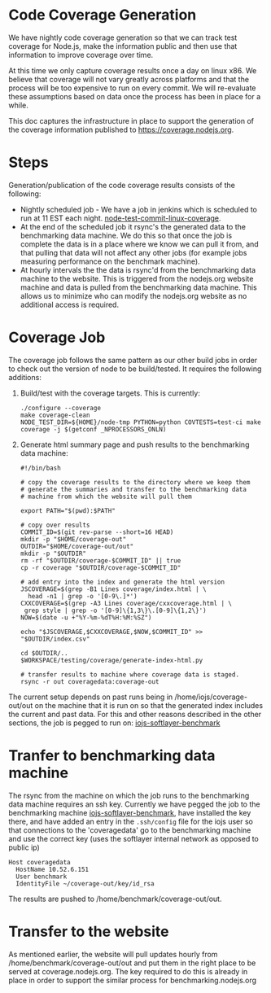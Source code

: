 # Code Coverage Generation

We have nightly code coverage generation so that we can track test coverage
for Node.js, make the information public and then use that information
to improve coverage over time.

At this time we only capture coverage results once a day on linux x86. We
believe that coverage will not vary greatly across platforms and that the
process will be too expensive to run on every commit.  We will re-evaluate
these assumptions based on data once the process has been in place for
a while.

This doc captures the infrastructure in place to support the generation
of the coverage information published to https://coverage.nodejs.org.

# Steps

Generation/publication of the code coverage results consists of the following:

* Nightly scheduled job - We have a job in jenkins which is scheduled to run at
  11 EST each night.
  [node-test-commit-linux-coverage](https://ci.nodejs.org/view/All/job/node-test-commit-linux-coverage/).
* At the end of the scheduled job it rsync's the generated data to the
  benchmarking data machine.  We do this so that once the job is complete
  the data is in a place where we know we can pull it from, and that pulling
  that data will not affect any other jobs (for example jobs measuring
  performance on the benchmark machine).
* At hourly intervals the the data is rsync'd from the benchmarking
  data machine to the website.  This is triggered from the nodejs.org website
  machine and data is pulled from the benchmarking data machine. This allows
  us to minimize who can modify the nodejs.org website as no additional
  access is required.

# Coverage Job

The coverage job follows the same pattern as our other build jobs in order
to check out the version of node to be build/tested. It requires the following
additions:

1. Build/test with the coverage targets.  This is currently:

   ```
   ./configure --coverage
   make coverage-clean
   NODE_TEST_DIR=${HOME}/node-tmp PYTHON=python COVTESTS=test-ci make coverage -j $(getconf _NPROCESSORS_ONLN)
   ```

2. Generate html summary page and push results to the benchmarking data machine:

   ```
   #!/bin/bash

   # copy the coverage results to the directory where we keep them
   # generate the summaries and transfer to the benchmarking data 
   # machine from which the website will pull them

   export PATH="$(pwd):$PATH"

   # copy over results
   COMMIT_ID=$(git rev-parse --short=16 HEAD)
   mkdir -p "$HOME/coverage-out"
   OUTDIR="$HOME/coverage-out/out"
   mkdir -p "$OUTDIR"
   rm -rf "$OUTDIR/coverage-$COMMIT_ID" || true
   cp -r coverage "$OUTDIR/coverage-$COMMIT_ID"

   # add entry into the index and generate the html version
   JSCOVERAGE=$(grep -B1 Lines coverage/index.html | \
     head -n1 | grep -o '[0-9\.]*')
   CXXCOVERAGE=$(grep -A3 Lines coverage/cxxcoverage.html | \
    grep style | grep -o '[0-9]\{1,3\}\.[0-9]\{1,2\}')
   NOW=$(date -u +"%Y-%m-%dT%H:%M:%SZ")

   echo "$JSCOVERAGE,$CXXCOVERAGE,$NOW,$COMMIT_ID" >> "$OUTDIR/index.csv"

   cd $OUTDIR/..
   $WORKSPACE/testing/coverage/generate-index-html.py

   # transfer results to machine where coverage data is staged.
   rsync -r out coveragedata:coverage-out
   ```

The current setup depends on past runs being in /home/iojs/coverage-out/out
on the machine that it is run on so that the generated index
includes the current and past data. For this and other reasons described
in the other sections, the job is pegged to run on:
[iojs-softlayer-benchmark](https://ci.nodejs.org/computer/iojs-softlayer-benchmark/)


# Tranfer to benchmarking data machine
The rsync from the machine on which the job runs to the benchmarking
data machine requires an ssh key.  Currently we have pegged the job to the
benchmarking machine
[iojs-softlayer-benchmark](https://ci.nodejs.org/computer/iojs-softlayer-benchmark/),
have installed the key there, and have added an entry in
the ```.ssh/config``` file for the iojs user so that connections to the
'coveragedata' go to the benchmarking machine and use the correct key
(uses the softlayer internal network as opposed to public ip)

```
Host coveragedata
  HostName 10.52.6.151
  User benchmark
  IdentityFile ~/coverage-out/key/id_rsa
```

The results are pushed to /home/benchmark/coverage-out/out.

# Transfer to the website
As mentioned earlier, the website will pull updates hourly from
/home/benchmark/coverage-out/out and put
them in the right place to be served at coverage.nodejs.org.  The key
required to do this is already in place in order to support the similar process
for benchmarking.nodejs.org
